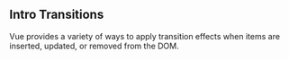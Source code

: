 ## Intro Transitions
Vue provides a variety of ways to apply transition effects when items are inserted, updated, or removed from the DOM. 



